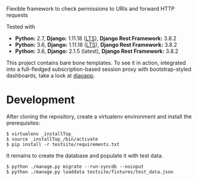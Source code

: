 Flexible framework to check permissions to URIs and forward HTTP requests

Tested with

- **Python:** 2.7, **Django:** 1.11.18 ([LTS](https://www.djangoproject.com/download/)), **Django Rest Framework:** 3.8.2
- **Python:** 3.6, **Django:** 1.11.18 ([LTS](https://www.djangoproject.com/download/)), **Django Rest Framework:** 3.8.2
- **Python:** 3.6, **Django:** 2.1.5 (latest),       **Django Rest Framework:** 3.8.2

This project contains bare bone templates. To see it in action, integrated into
a full-fledged subscription-based session proxy with bootstrap-styled
dashboards, take a look at [djaoapp](https://github.com/djaodjin/djaoapp/).

Development
===========

After cloning the repository, create a virtualenv environment and install
the prerequisites:

    $ virtualenv _installTop_
    $ source _installTop_/bin/activate
    $ pip install -r testsite/requirements.txt

It remains to create the database and populate it with test data.

    $ python ./manage.py migrate --run-syncdb --noinput
    $ python ./manage.py loaddata testsite/fixtures/test_data.json
